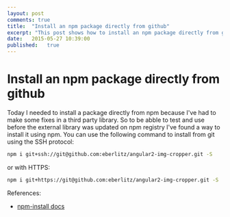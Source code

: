 ```yaml
---
layout: post
comments: true
title:  "Install an npm package directly from github"
excerpt: "This post shows how to install an npm package directly from github"
date:   2015-05-27 10:39:00
published:   true
---
```


Install an npm package directly from github
=========================================

Today I needed to install a package directly from npm because I've had to make some fixes in a third party library.
So to be abble to test and use before the external library was updated on npm registry I've found a way to install it using npm.
You can use the following command to install from git using the SSH protocol:

```bash
npm i git+ssh://git@github.com:eberlitz/angular2-img-cropper.git -S
```

or with HTTPS:

```bash
npm i git+https://git@github.com:eberlitz/angular2-img-cropper.git -S
```


References:

- [npm-install docs](https://docs.npmjs.com/cli/install)
